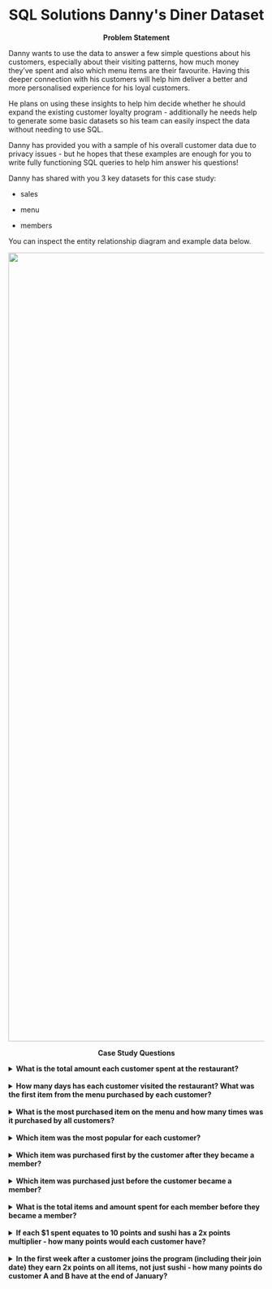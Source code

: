 <div align="center"> 
<h1> SQL Solutions Danny's Diner Dataset </h1>
</div>

**<div align='center'> Problem Statement </div>**


Danny wants to use the data to answer a few simple questions about his customers, especially about their visiting patterns, how much money they’ve spent and also which menu items are their favourite. Having this deeper connection with his customers will help him deliver a better and more personalised experience for his loyal customers.

He plans on using these insights to help him decide whether he should expand the existing customer loyalty program - additionally he needs help to generate some basic datasets so his team can easily inspect the data without needing to use SQL.

Danny has provided you with a sample of his overall customer data due to privacy issues - but he hopes that these examples are enough for you to write fully functioning SQL queries to help him answer his questions!

Danny has shared with you 3 key datasets for this case study:

- sales

- menu

- members

You can inspect the entity relationship diagram and example data below.

<div align="center"> 
<img width="1553" alt="Screenshot 2023-11-11 at 6 59 40 PM" src="https://github.com/afnfyz/sql_challenges/assets/124072294/763f9bfc-a37a-40b9-a96c-dcb814ffbd0f">
</div>

**<div align='center'> Case Study Questions </div>**


<details>
  <summary><strong>What is the total amount each customer spent at the restaurant?</strong></summary>

  <!-- Your detailed explanation goes here -->
  Customer spending details...
</details>

<br>

<details>
  <summary><strong>How many days has each customer visited the restaurant? What was the first item from the menu purchased by each customer?</strong></summary>

  <!-- Your detailed explanation goes here -->
  Customer visit and first purchase details...
</details>

<br>

<details>
  <summary><strong>What is the most purchased item on the menu and how many times was it purchased by all customers?</strong></summary>

  <!-- Your detailed explanation goes here -->
  Most purchased item details...
</details>

<br>

<details>
  <summary><strong>Which item was the most popular for each customer?</strong></summary>

  <!-- Your detailed explanation goes here -->
  Most popular item for each customer details...
</details>

<br>

<details>
  <summary><strong>Which item was purchased first by the customer after they became a member?</strong></summary>

  <!-- Your detailed explanation goes here -->
  First purchase after becoming a member details...
</details>

<br>

<details>
  <summary><strong>Which item was purchased just before the customer became a member?</strong></summary>

  <!-- Your detailed explanation goes here -->
  Purchase just before becoming a member details...
</details>

<br>

<details>
  <summary><strong>What is the total items and amount spent for each member before they became a member?</strong></summary>

  <!-- Your detailed explanation goes here -->
  Member spending details before joining...
</details>

<br>

<details>
  <summary><strong>If each $1 spent equates to 10 points and sushi has a 2x points multiplier - how many points would each customer have?</strong></summary>

  <!-- Your detailed explanation goes here -->
  Points calculation details...
</details>

<br>

<details>
  <summary><strong>In the first week after a customer joins the program (including their join date) they earn 2x points on all items, not just sushi - how many points do customer A and B have at the end of January?</strong></summary>

  <!-- Your detailed explanation goes here -->
  Points calculation for the first week details...
</details>
